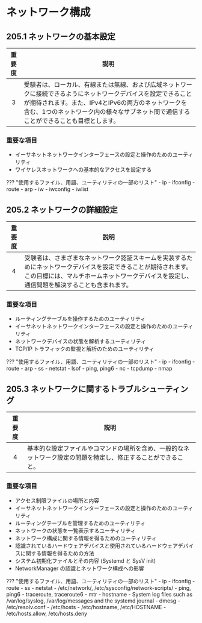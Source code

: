 # ネットワーク構成

## 205.1 ネットワークの基本設定

| 重要度   | 説明 |
| :------: | ---- |
|        3 | 受験者は、ローカル、有線または無線、および広域ネットワークに接続できるようにネットワークデバイスを設定できることが期待されます。また、IPv4とIPv6の両方のネットワークを含む、1つのネットワーク内の様々なサブネット間で通信することができることも目標とします。 |

### 重要な項目

- イーサネットネットワークインターフェースの設定と操作のためのユーティリティ
- ワイヤレスネットワークへの基本的なアクセスを設定する

??? "使用するファイル、用語、ユーティリティの一部のリスト"
    - ip
    - ifconfig
    - route
    - arp
    - iw
    - iwconfig
    - iwlist

## 205.2 ネットワークの詳細設定

| 重要度   | 説明 |
| :------: | ---- |
|        4 | 受験者は、さまざまなネットワーク認証スキームを実装するためにネットワークデバイスを設定できることが期待されます。この目標には、マルチホームネットワークデバイスを設定し、通信問題を解決することも含まれます。 |

### 重要な項目

- ルーティングテーブルを操作するためのユーティリティ
- イーサネットネットワークインターフェースの設定と操作のためのユーティリティ
- ネットワークデバイスの状態を解析するユーティリティ
- TCP/IP トラフィックの監視と解析のためのユーティリティ

??? "使用するファイル、用語、ユーティリティの一部のリスト"
    - ip
    - ifconfig
    - route
    - arp
    - ss
    - netstat
    - lsof
    - ping, ping6
    - nc
    - tcpdump
    - nmap

## 205.3 ネットワークに関するトラブルシューティング

| 重要度   | 説明 |
| :------: | ---- |
|        4 | 基本的な設定ファイルやコマンドの場所を含め、一般的なネットワーク設定の問題を特定し、修正することができること。 |

### 重要な項目

- アクセス制限ファイルの場所と内容
- イーサネットネットワークインターフェースの設定と操作のためのユーティリティ
- ルーティングテーブルを管理するためのユーティリティ
- ネットワークの状態を一覧表示するユーティリティ
- ネットワーク構成に関する情報を得るためのユーティリティ
- 認識されているハードウェアデバイスと使用されているハードウェアデバイスに関する情報を得るための方法
- システム初期化ファイルとその内容 (Systemd と SysV init)
- NetworkManager の認識とネットワーク構成への影響

??? "使用するファイル、用語、ユーティリティの一部のリスト"
    - ip
    - ifconfig
    - route
    - ss
    - netstat
    - /etc/network/, /etc/sysconfig/network-scripts/
    - ping, ping6
    - traceroute, traceroute6
    - mtr
    - hostname
    - System log files such as /var/log/syslog, /var/log/messages and the systemd journal
    - dmesg
    - /etc/resolv.conf
    - /etc/hosts
    - /etc/hostname, /etc/HOSTNAME
    - /etc/hosts.allow, /etc/hosts.deny
